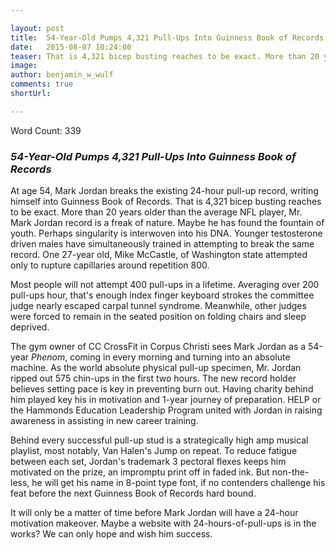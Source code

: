 ```yaml
---

layout: post
title:  54-Year-Old Pumps 4,321 Pull-Ups Into Guinness Book of Records
date:   2015-08-07 10:24:00
teaser: That is 4,321 bicep busting reaches to be exact. More than 20 years older than the average NFL player, Mr. Mark Jordan record is a freak of nature. Maybe he has found the fountain of youth. Perhaps singularity is interwoven into his DNA.
image:  
author: benjamin_w_wulf
comments: true
shortUrl: 

---
```


Word Count: 339

### _54-Year-Old Pumps 4,321 Pull-Ups Into Guinness Book of Records_

At age 54, Mark Jordan breaks the existing 24-hour pull-up record, writing himself into Guinness Book of Records. That is 4,321 bicep busting reaches to be exact. More than 20 years older than the average NFL player, Mr. Mark Jordan record is a freak of nature. Maybe he has found the fountain of youth. Perhaps singularity is interwoven into his DNA. Younger testosterone driven males have simultaneously trained in attempting to break the same record. One 27-year old, Mike McCastle, of Washington state attempted only to rupture capillaries around repetition 800.

Most people will not attempt 400 pull-ups in a lifetime. Averaging over 200 pull-ups hour, that's enough index finger keyboard strokes the committee judge nearly escaped carpal tunnel syndrome. Meanwhile, other judges were forced to remain in the seated position on folding chairs and sleep deprived.

The gym owner of CC CrossFit in Corpus Christi sees Mark Jordan as a 54-year _Phenom_, coming in every morning and turning into an absolute machine. As the world absolute physical pull-up specimen, Mr. Jordan ripped out 575 chin-ups in the first two hours. The new record holder believes setting pace is key in preventing burn out. Having charity behind him played key his in motivation and 1-year journey of preparation. HELP or the Hammonds Education Leadership Program united with Jordan in raising awareness in assisting in new career training.

Behind every successful pull-up stud is a strategically high amp musical playlist, most notably, Van Halen's Jump on repeat. To reduce fatigue between each set, Jordan's trademark 3 pectoral flexes keeps him motivated on the prize, an impromptu print off in faded ink. But non-the-less, he will get his name in 8-point type font, if no contenders challenge his feat before the next Guinness Book of Records hard bound.

It will only be a matter of time before Mark Jordan will have a 24-hour motivation makeover. Maybe a website with 24-hours-of-pull-ups is in the works? We can only hope and wish him success.